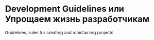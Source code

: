 # Development Guidelines или Упрощаем жизнь разработчикам
Guidelines, rules for creating and maintaining projects

